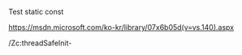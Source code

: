 Test static const

https://msdn.microsoft.com/ko-kr/library/07x6b05d(v=vs.140).aspx

/Zc:threadSafeInit-
